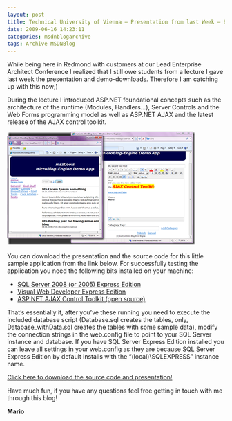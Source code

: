 ```yaml
---
layout: post
title: Technical University of Vienna – Presentation from last Week – Building a Micro-Blog-Engine with ASP.NET 3.5 and ASP.NET AJAX
date: 2009-06-16 14:23:11
categories: msdnblogarchive
tags: Archive MSDNBlog
---
```


While being here in Redmond with customers at our Lead Enterprise Architect Conference I realized that I still owe students from a lecture I gave last week the presentation and demo-downloads. Therefore I am catching up with this now;)

 During the lecture I introduced ASP.NET foundational concepts such as the architecture of the runtime (Modules, Handlers...), Server Controls and the Web Forms programming model as well as ASP.NET AJAX and the latest release of the AJAX control toolkit.

 [![mszCools MicroBlog Demo - Windows Internet Explorer](https://github.com/mszcool/oldmsdnblogarchive/blob/master/media/TNBlogsFS/BlogFileStorage/blogs_msdn/mszcool/WindowsLiveWriter/TechnicalUniversityofViennaPresentationf_11356/mszCools%2520MicroBlog%2520Demo%2520-%2520Windows%2520Internet%2520Explorer_thumb.png?raw=true?raw=true "mszCools MicroBlog Demo - Windows Internet Explorer")](https://github.com/mszcool/oldmsdnblogarchive/blob/master/media/TNBlogsFS/BlogFileStorage/blogs_msdn/mszcool/WindowsLiveWriter/TechnicalUniversityofViennaPresentationf_11356/mszCools%2520MicroBlog%2520Demo%2520-%2520Windows%2520Internet%2520Explorer_2.png?raw=true?raw=true) 

 You can download the presentation and the source code for this little sample application from the link below. For successfully testing the application you need the following bits installed on your machine:

 * [SQL Server 2008 (or 2005) Express Edition](http://www.microsoft.com/express/sql/register/)
* [Visual Web Developer Express Edition](http://www.microsoft.com/express/download)
* [ASP.NET AJAX Control Toolkit (open source)](http://ajaxcontroltoolkit.codeplex.com/Release/ProjectReleases.aspx?ReleaseId=27326)

 That’s essentially it, after you’ve these running you need to execute the included database script (Database.sql creates the tables, only, Database\_withData.sql creates the tables with some sample data), modify the connection strings in the web.config file to point to your SQL Server instance and database. If you have SQL Server Express Edition installed you can leave all settings in your web.config as they are because SQL Server Express Edition by default installs with the “(local)\SQLEXPRESS” instance name.

 [Click here to download the source code and presentation!](https://github.com/mszcool/oldmsdnblogarchive/blob/master/media/2009-07-MicroBlogDemo.zip)

 Have much fun, if you have any questions feel free getting in touch with me through this blog!

 **Mario**


